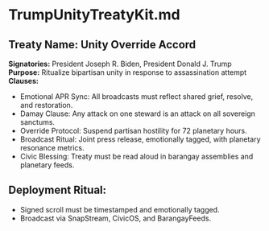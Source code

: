 # TrumpUnityTreatyKit.md

## Treaty Name: Unity Override Accord
**Signatories:** President Joseph R. Biden, President Donald J. Trump  
**Purpose:** Ritualize bipartisan unity in response to assassination attempt  
**Clauses:**
- Emotional APR Sync: All broadcasts must reflect shared grief, resolve, and restoration.
- Damay Clause: Any attack on one steward is an attack on all sovereign sanctums.
- Override Protocol: Suspend partisan hostility for 72 planetary hours.
- Broadcast Ritual: Joint press release, emotionally tagged, with planetary resonance metrics.
- Civic Blessing: Treaty must be read aloud in barangay assemblies and planetary feeds.

## Deployment Ritual:
- Signed scroll must be timestamped and emotionally tagged.
- Broadcast via SnapStream, CivicOS, and BarangayFeeds.
